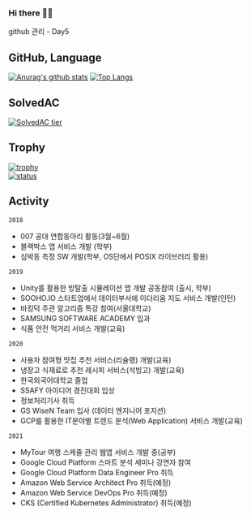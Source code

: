 ### Hi there 👋👋

github 관리 - Day5

<!--
**lllilllilllilili/lllilllilllilili** is a ✨ _special_ ✨ repository because its `README.md` (this file) appears on your GitHub profile.

Here are some ideas to get you started:

- 🔭 I’m currently working on ...
- 🌱 I’m currently learning ...
- 👯 I’m looking to collaborate on ...
- 🤔 I’m looking for help with ...
- 💬 Ask me about ...
- 📫 How to reach me: ...
- 😄 Pronouns: ...
- ⚡ Fun fact: ...
-->

## GitHub, Language

[![Anurag's github stats](https://github-readme-stats.vercel.app/api?username=lllilllilllilili)](https://github.com/anuraghazra/github-readme-stats)
[![Top Langs](https://github-readme-stats.vercel.app/api/top-langs/?username=lllilllilllilili&layout=compact)](https://github.com/anuraghazra/github-readme-stats)

## SolvedAC

[![SolvedAC tier](http://mazassumnida.wtf/api/v2/generate_badge?boj=hik3562)](https://solved.ac/hik3562)

## Trophy

[![trophy](https://github-profile-trophy.vercel.app/?username=lllilllilllilili&theme=chalk&row=1&column=7)](https://github.com/ryo-ma/github-profile-trophy)  
[![status](https://github-readme-streak-stats.herokuapp.com/?user=lllilllilllilili)](#)

## Activity

`2018`

- 007 공대 연합동아리 활동(3월~6월)
- 블랙박스 앱 서비스 개발 (학부)
- 심박동 측정 SW 개발(학부, OS단에서 POSIX 라이브러리 활용)

`2019`

- Unity를 활용한 방탈출 시뮬레이션 앱 개발 공동참여 (출시, 학부)
- SOOHO.IO 스타트업에서 데이터부서에 이더리움 지도 서비스 개발(인턴)
- 바킹덕 주관 알고리즘 특강 참여(서울대학교)
- SAMSUNG SOFTWARE ACADEMY 입과
- 식품 안전 먹거리 서비스 개발(교육)

`2020`

- 사용자 참여형 맛집 추천 서비스(리슐랭) 개발(교육)
- 냉장고 식재료로 추천 레시피 서비스(석빙고) 개발(교육)
- 한국외국어대학교 졸업
- SSAFY 아이디어 경진대회 입상
- 정보처리기사 취득
- GS WiseN Team 입사 (데이터 엔지니어 포지션)
- GCP를 활용한 IT분야별 트렌드 분석(Web Application) 서비스 개발(교육)

`2021`

- MyTour 여행 스케줄 관리 웹앱 서비스 개발 중(공부)
- Google Cloud Platform 스마트 분석 세미나 강연자 참여
- Google Cloud Platform Data Engineer Pro 취득
- Amazon Web Service Architect Pro 취득(예정)
- Amazon Web Service DevOps Pro 취득(예정)
- CKS (Certified Kubernetes Administrator) 취득(예정)
